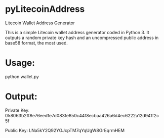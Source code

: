 # pyLitecoinAddress
Litecoin Wallet Address Generator

This is a simple Litecoin wallet address generator coded in Python 3.
It outputs a random private key hash and an uncompressed public address in base58 format, the most used.

# Usage:
python wallet.py

# Output:
Private Key: 058063b2ff8e76eed1e7d083fe850c44f8ecbaa426a6d4ec6222a12d941f2c5f

Public Key: LNa5kY2Q92YGJcpTM7qYqUgW8GrEqrmHEM
